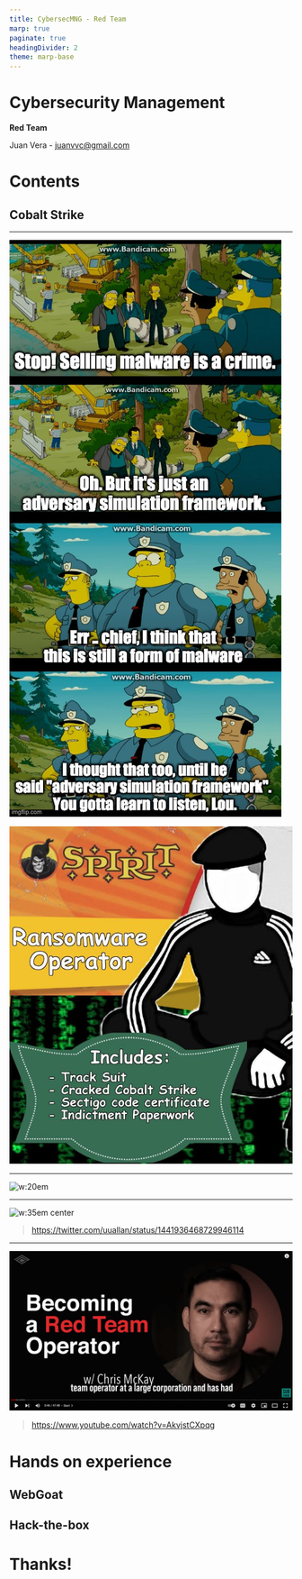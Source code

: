 ```yaml
---
title: CybersecMNG - Red Team
marp: true
paginate: true
headingDivider: 2
theme: marp-base
---
```

<style>
section.a-story ul li {
    list-style-type: none;
    text-align: center;
    line-height: 1.15em;
    margin-bottom: 1em;
}
section.a-story blockquote {
    margin-top: inherit;
}
</style>


# Cybersecurity Management
<!-- _class: first-slide -->

**Red Team**

Juan Vera - juanvvc@gmail.com

# Contents
<!-- _class: cool-list toc -->


## Cobalt Strike

---
<!-- _class: center -->

![bg h:100%](images/redteam/cobaltstrike-meme.jpg)

![bg](images/redteam/cobaltstrike-meme2.jpg)

---

![w:20em](images/redteam/meterpreter-meme.gif)

---

![w:35em center](https://pbs.twimg.com/media/FALJZZuWQAAUHxw?format=png)

> https://twitter.com/uuallan/status/1441936468729946114

---

[![](images/redteam/becoming-readteam.png)](https://www.youtube.com/watch?v=AkvjstCXpqg)

> https://www.youtube.com/watch?v=AkvjstCXpqg

# Hands on experience

## WebGoat

## Hack-the-box

# Thanks!
<!-- _class: last-slide -->